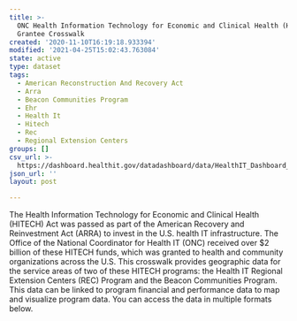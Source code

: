 ```yaml
---
title: >-
  ONC Health Information Technology for Economic and Clinical Health (HITECH)
  Grantee Crosswalk
created: '2020-11-10T16:19:18.933394'
modified: '2021-04-25T15:02:43.763084'
state: active
type: dataset
tags:
  - American Reconstruction And Recovery Act
  - Arra
  - Beacon Communities Program
  - Ehr
  - Health It
  - Hitech
  - Rec
  - Regional Extension Centers
groups: []
csv_url: >-
  https://dashboard.healthit.gov/datadashboard/data/HealthIT_Dashboard_AreaType_Crosswalk.csv
json_url: ''
layout: post

---
```

The Health Information Technology for Economic and Clinical Health (HITECH) Act was passed as part of the American Recovery and Reinvestment Act (ARRA) to invest in the U.S. health IT infrastructure. The Office of the National Coordinator for Health IT (ONC) received over $2 billion of these HITECH funds, which was granted to health and community organizations across the U.S. This crosswalk provides geographic data for the service areas of two of these HITECH programs: the Health IT Regional Extension Centers (REC) Program and the Beacon Communities Program. This data can be linked to program financial and performance data to map and visualize program data. You can access the data in multiple formats below.
